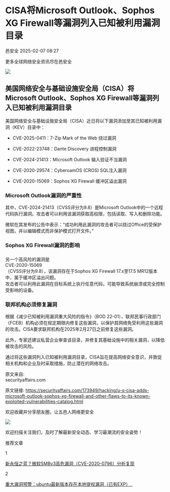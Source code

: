 #  CISA将Microsoft Outlook、Sophos XG Firewall等漏洞列入已知被利用漏洞目录   
 邑安全   2025-02-07 08:27  
  
更多全球网络安全资讯尽在邑安全  
  
![](https://mmbiz.qpic.cn/mmbiz_png/1N39PtINn8tlCEyk3eic8Lyp6VJgx6hRLSjGOdrZCMXD5Rvoz97fZyhn6EN7cYicrvcdPc9rYkKy58LDKv48tMOQ/640?wx_fmt=png&from=appmsg "")  
##   
## 美国网络安全与基础设施安全局（CISA）将Microsoft Outlook、Sophos XG Firewall等漏洞列入已知被利用漏洞目录  
  
美国网络安全与基础设施安全局（CISA）近日将以下漏洞添加至其已知被利用漏洞（KEV）目录中：  
- CVE-2025-0411：7-Zip Mark of the Web 绕过漏洞  
  
- CVE-2022-23748：Dante Discovery 进程控制漏洞  
  
- CVE-2024-21413：Microsoft Outlook 输入验证不当漏洞  
  
- CVE-2020-29574：CyberoamOS (CROS) SQL注入漏洞  
  
- CVE-2020-15069：Sophos XG Firewall 缓冲区溢出漏洞  
  
###   
### Microsoft Outlook漏洞的严重性  
  
其中，CVE-2024-21413（CVSS评分为9.8）是Microsoft Outlook中的一个远程代码执行漏洞。攻击者可以利用该漏洞获取高权限，包括读取、写入和删除功能。  
  
微软在其发布的公告中表示：“成功利用此漏洞的攻击者可以绕过Office的受保护视图，并以编辑模式而非保护模式打开文件。”  
### Sophos XG Firewall漏洞的影响  
###   
  
另一个高风险的漏洞是  
CVE-2020-15069  
（CVSS评分为9.8），该漏洞存在于Sophos XG Firewall 17.x至17.5 MR12版本中，属于缓冲区溢出问题。  
攻击者可以利用此漏洞在目标系统上执行任意代码，可能导致系统崩溃或完全控制受影响的设备。  
### 联邦机构必须修复漏洞  
  
根据《减少已知被利用漏洞重大风险的指令》（BOD 22-01），联邦民事行政部门（FCEB）机构必须在规定期限内修复这些漏洞，以保护其网络免受利用这些漏洞的攻击。CISA要求联邦机构在2025年2月27日之前修复这些漏洞。  
  
此外，专家还建议私营企业审查该目录，并修复其基础设施中的相关漏洞，以降低被攻击的风险。  
  
通过将这些漏洞列入已知被利用漏洞目录，CISA旨在提高网络安全意识，并敦促相关机构和企业及时采取措施，防止潜在的网络攻击。  
  
原文来自:   
securityaffairs.com  
  
原文链接: https://securityaffairs.com/173949/hacking/u-s-cisa-adds-microsoft-outlook-sophos-xg-firewall-and-other-flaws-to-its-known-exploited-vulnerabilities-catalog.html﻿  
  
欢迎收藏并分享朋友圈，让五邑人网络更安全  
  
![](https://mmbiz.qpic.cn/mmbiz_jpg/1N39PtINn8tD9ic928O6vIrMg4fuib48e1TsRj9K9Cz7RZBD2jjVZcKm1N4QrZ4bwBKZic5crOdItOcdDicPd3yBSg/640?wx_fmt=jpeg "")  
  
欢迎扫描关注我们，及时了解最新安全动态、学习最潮流的安全姿势！  
  
推荐文章  
  
1  
  
[新永恒之蓝？微软SMBv3高危漏洞（CVE-2020-0796）分析复现](http://mp.weixin.qq.com/s?__biz=MzUyMzczNzUyNQ==&mid=2247488913&idx=1&sn=acbf595a4a80dcaba647c7a32fe5e06b&chksm=fa39554bcd4edc5dc90019f33746404ab7593dd9d90109b1076a4a73f2be0cb6fa90e8743b50&scene=21#wechat_redirect)  
  
  
2  
  
[重大漏洞预警：ubuntu最新版本存在本地提权漏洞（已有EXP）　](http://mp.weixin.qq.com/s?__biz=MzUyMzczNzUyNQ==&mid=2247483652&idx=1&sn=b2f2ec90db499e23cfa252e9ee743265&chksm=fa3941decd4ec8c83a268c3480c354a621d515262bcbb5f35e1a2dde8c828bdc7b9011cb5072&scene=21#wechat_redirect)  
  
  
  
  
  
